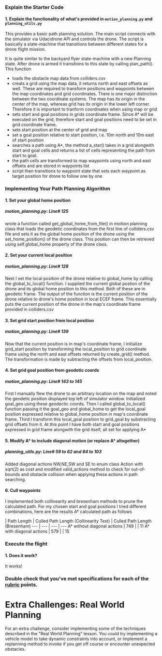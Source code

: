 ### Explain the Starter Code

#### 1. Explain the functionality of what's provided in `motion_planning.py` and `planning_utils.py`
This provides a basic path planning solution. The main script connects with the simulator via Udacidrone API and controls the drone. The script is basically a state-machine that transitions between different states for a drone flight mission.

It is quite similar to the backyard flyer state-machine with a new Planning state. After drone is armed it transitions to this state by calling plan_path(). This function 

- loads the obstacle map data from colliders.csv
- creats a grid using the map data, it returns north and east offsets as well. These are required to transform positions and waypoints between the map coordinates and grid coordinates. There is one major distinction between the two coordinate systems. The map has its origin in the center of the map, whereas grid has its origin in the lower left corner. Therefore it is important to tranform coordinates when using map or grid
- sets start and goal positions in grids coordinate frame. Since A* will be executed on the grid, therefore start and goal positions need to be set in grid coordinate frame.
- sets start position at the center of grid and map
- set a goal position relative to start position, i.e. 10m north and 10m east of start position
- searches a path using A*, the method a_star() takes in a grid alongwith start and goal cells and returns a list of cells representing the path from start to goal.
- the path cells are transformed to map waypoints using north and east offsets and are stored in waypoints list
- script then transitions to waypoint state that sets each waypoint as target position for drone to follow one by one

### Implementing Your Path Planning Algorithm

#### 1. Set your global home position
##### motion_planning.py: Line# 125
wrote a function called get_global_home_from_file() in moition planning class that loads the geodetic coordinates from the first line of colliders.csv file and sets it as the global home position of the drone using the set_home_position() of the drone class. This position can then be retrieved using self.global_home property of the drone class.

#### 2. Set your current local position
##### motion_planning.py: Line# 128
Next I set the local position of the drone relative to global_home by calling the global_to_local() function. I supplied the current global postion of the drone and its global home position to this method. Both of these are in geodetic frame. The output of the function is the current position of the drone relative to drone's home position in local ECEF frame. This essentially puts the current position of the drone in the map's coordinate frame provided in colliders.csv

#### 3. Set grid start position from local position
##### motion_planning.py: Line# 139
Now that the current position is in map's coordinate frame, I initialize grid_start position by transforming the local_position to grid coordinate frame using the north and east offsets returned by create_grid() method. The transformation is made by subtracting the offsets from local_position.

#### 4. Set grid goal position from geodetic coords
##### motion_planning.py: Line# 143 to 145
First I manually flew the drone to an arbitrary location on the map and noted the geodetic position displayed top left of simulator window. Initialized goal_geo using these geodectic coords. Then I called global_to_local() function passing it the goal_geo and global_home to get the local_goal position expressed relative to global_home position in map's coordinate frame. Third I transform this local_goal position to grid_goal by substracting grid offsets from it. At this point I have both start and goal positions expressed in grid frame alongwith the grid itself, all set for applying A*

#### 5. Modify A* to include diagonal motion (or replace A* altogether)
##### planning_utils.py: Line# 59 to 62 and 84 to 103
Added diagonal actions NW,NE,SW and SE to enum class Action with sqrt(2) as cost and modified valid_actions method to check for out-of-bounds and obstacle collision when applying these actions in path searching.

#### 6. Cull waypoints 
I implemented both collinearity and bresenham methods to prune the calculated path. For my chosen start and goal positions I tried different combinations, here are the results  A* calculated path as follows

 | Path Length | Culled Path Length (Collinearity Test) | Culled Path Length (Bresenham)
--- | --- | --- | ---
A* without diagonal actions | 749 |  | 11
A* with diagonal actions | 579 |  | 15


### Execute the flight
#### 1. Does it work?
It works!

### Double check that you've met specifications for each of the [rubric](https://review.udacity.com/#!/rubrics/1534/view) points.
  
# Extra Challenges: Real World Planning

For an extra challenge, consider implementing some of the techniques described in the "Real World Planning" lesson. You could try implementing a vehicle model to take dynamic constraints into account, or implement a replanning method to invoke if you get off course or encounter unexpected obstacles.


